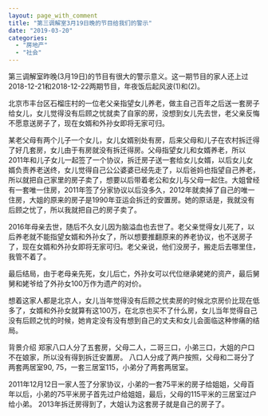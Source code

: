 ```yaml
---
layout: page_with_comment
title: "第三调解室3月19日晚的节目给我们的警示"
date: "2019-03-20"
categories: 
  - "房地产"
  - "社会"
---
```


第三调解室昨晚(3月19日)的节目有很大的警示意义。这一期节目的家人还上过2018-12-21和2018-12-22两期节目，年夜饭后起风波(1)和(2)。

北京市丰台区石榴庄村的一位老父亲指望女儿养老，做主自己百年之后送一套房子给女儿，女儿觉得没有后顾之忧就卖了自家的房，没想到女儿先去世，老父亲反悔不愿意送房子了，现在女婿和外孙女即将无家可归。

某老父母有两个儿子一个女儿，女儿女婿别处有房，后来父母和儿子在农村拆迁得了好几套房，女儿由于有房就没有拆迁得房。父母指望女儿和女婿养老，所以2011年和儿子女儿一起签了一个协议，拆迁房子送一套给女儿女婿，以后女儿女婿负责养老送终，女儿觉得自己公公婆婆已经先走了，以后爸妈也指望自己养老，所以就把自己家里的房子卖了，想要以后带着老公和女儿与父母一起住。大姐曾经有一套唯一住房，2011年签了分家协议以后没多久，2012年就卖掉了自己的唯一住房，大姐的原来的房子是1990年亚运会拆迁的安置房。她的原话是，我就没有后顾之忧了，所以我就把自己的房子卖了。

2016年母亲去世，随后不久女儿因为脑溢血也去世了。老父亲觉得女儿死了，以后养老就不能指望女婿和外孙女了，所以想要推翻原来的养老协议，也不送房子了，现在女婿和外孙女即将无家可归。老父亲说，他们没房子，搬走后去哪里住，我管不着了。

最后结局，由于老母亲先死，女儿后亡，外孙女可以代位继承姥姥的资产，最后舅舅和姥爷给了外孙女100万作为遗产的对价。

想着这家人都是北京人，女儿当年觉得没有后顾之忧卖房的时候北京房价比现在低多了，女婿和外孙女就算有这100万，在北京也买不了什么房，女儿当年觉得自己没有后顾之忧的时候，她肯定没有没有想到自己的丈夫和女儿会面临这种惨痛的结局。

背景介绍 郑家八口人分了五套房，父母二人，二哥三口，小弟三口，大姐的户口不在娘家，所以没有得到拆迁安置房。 八口人分成了两户按照，父母和二哥分了两套两居室90, 75，一套三居室115，小弟分了两套两居室。

2011年12月12日一家人签了分家协议，小弟的一套75平米的房子给姐姐，父母百年以后，小弟的75平米房子首先过户给姐姐，最后，父母的115平米的三居室过户给小弟。 2013年拆迁房得到了，大姐认为这套房子就是自己的房子了。

